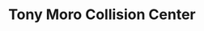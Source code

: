 ---
title: "Tony Moro Collision Center"
url: /des-moines/tony-moro-collision-center/
shop: car repair
---